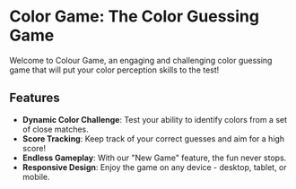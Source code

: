 # Color Game: The Color Guessing Game

Welcome to Colour Game, an engaging and challenging color guessing game that will put your color perception skills to the test!

## Features

- **Dynamic Color Challenge**: Test your ability to identify colors from a set of close matches.
- **Score Tracking**: Keep track of your correct guesses and aim for a high score!
- **Endless Gameplay**: With our "New Game" feature, the fun never stops.
- **Responsive Design**: Enjoy the game on any device - desktop, tablet, or mobile.
